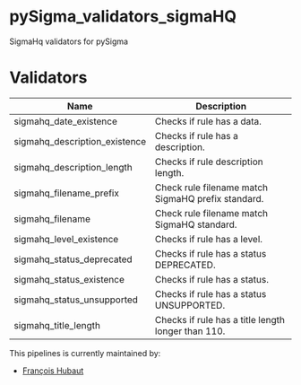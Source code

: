 # pySigma_validators_sigmaHQ
SigmaHq validators for pySigma 

# Validators

| Name | Description|
| --- | ---|
| sigmahq_date_existence                | Checks if rule has a data.                                  |
| sigmahq_description_existence         | Checks if rule has a description.                           |
| sigmahq_description_length            | Checks if rule description length.                          |
| sigmahq_filename_prefix               | Check rule filename match SigmaHQ prefix standard.          |
| sigmahq_filename                      | Check rule filename match SigmaHQ standard.                 |
| sigmahq_level_existence               | Checks if rule has a level.                                 |
| sigmahq_status_deprecated             | Checks if rule has a status DEPRECATED.                     |
| sigmahq_status_existence              | Checks if rule has a status.                                |
| sigmahq_status_unsupported            | Checks if rule has a status UNSUPPORTED.                    |
| sigmahq_title_length                  | Checks if rule has a title length longer than 110.          |

This pipelines is currently maintained by:
* [François Hubaut](https://github.com/frack113)
